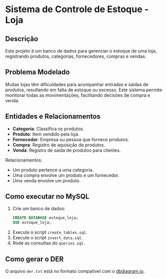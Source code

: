 # Sistema de Controle de Estoque - Loja

## Descrição
Este projeto é um banco de dados para gerenciar o estoque de uma loja, registrando produtos, categorias, fornecedores, compras e vendas.

## Problema Modelado
Muitas lojas têm dificuldades para acompanhar entradas e saídas de produtos, resultando em falta de estoque ou excesso. Este sistema permite monitorar todas as movimentações, facilitando decisões de compra e venda.

## Entidades e Relacionamentos
- **Categoria**: Classifica os produtos.
- **Produto**: Item vendido pela loja.
- **Fornecedor**: Empresa ou pessoa que fornece produtos.
- **Compra**: Registro de aquisição de produtos.
- **Venda**: Registro de saída de produtos para clientes.

Relacionamentos:
- Um produto pertence a uma categoria.
- Uma compra envolve um produto e um fornecedor.
- Uma venda envolve um produto.

## Como executar no MySQL
1. Crie um banco de dados:  
   ```sql
   CREATE DATABASE estoque_loja;
   USE estoque_loja;
   ```
2. Execute o script `create_tables.sql`.
3. Execute o script `insert_data.sql`.
4. Rode as consultas do `queries.sql`.

## Como gerar o DER
O arquivo `der.txt` está no formato compatível com o [dbdiagram.io](https://dbdiagram.io/).
